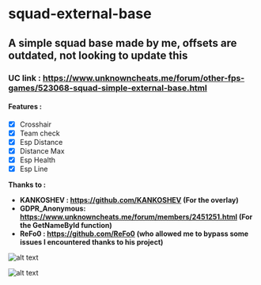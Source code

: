 # squad-external-base
## A simple squad base made by me, offsets are outdated, not looking to update this
### UC link : https://www.unknowncheats.me/forum/other-fps-games/523068-squad-simple-external-base.html
#### Features :

- [x] Crosshair
- [x] Team check
- [x] Esp Distance
- [x] Distance Max
- [x] Esp Health
- [x] Esp Line

**Thanks to :**

- **KANKOSHEV : https://github.com/KANKOSHEV (For the overlay)**
- **GDPR_Anonymous: https://www.unknowncheats.me/forum/members/2451251.html (For the GetNameById function)**
- **ReFo0 : https://github.com/ReFo0 (who allowed me to bypass some issues I encountered thanks to his project)**

![alt text](https://github.com/UnnamedZ03/squad-external-base/blob/main/image%20(1).png)

![alt text](https://github.com/UnnamedZ03/squad-external-base/blob/main/image.png)

